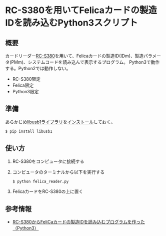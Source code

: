 # RC-S380を用いてFelicaカードの製造IDを読み込むPython3スクリプト

## 概要

カードリーダー[RC-S380](https://www.sony.co.jp/Products/felica/consumer/products/RC-S380.html)を用いて、Felicaカードの製造ID(IDm)、製造パラメータ(PMm)、システムコードを読み込んで表示するプログラム。
Python3で動作する。Python2では動作しない。

* RC-S380限定
* Felica限定
* Python3限定

## 準備

あらかじめ[libusb1ライブラリ](https://pypi.org/project/libusb1/)を[インストール](https://pypi.org/project/libusb1/#installation)しておく。

```bash
$ pip install libusb1
```

## 使い方

1. RC-S380をコンピュータに接続する
2. コンピュータのターミナルから以下を実行する

	```bash
	$ python felica_reader.py
	```
3. FelicaカードをRC-S380の上に置く

## 参考情報

* [RC-S380からFeliCaカードの製造IDを読み込むプログラムを作った（Python3）](http://koikezlemma.hatenablog.com/entry/2019/05/05/234503)
